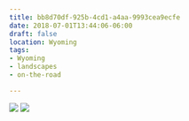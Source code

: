 ```yaml
---
title: bb8d70df-925b-4cd1-a4aa-9993cea9ecfe
date: 2018-07-01T13:44:06-06:00
draft: false
location: Wyoming
tags:
- Wyoming
- landscapes
- on-the-road

---
```



![](https://d17enza3bfujl8.cloudfront.net/DSCF0001.jpg)
![](https://d17enza3bfujl8.cloudfront.net/DSCF0099.jpg)


